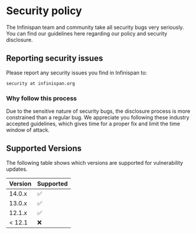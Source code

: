 # Security policy

The Infinispan team and community take all security bugs very seriously.
You can find our guidelines here regarding our policy and security disclosure.

## Reporting security issues

Please report any security issues you find in Infinispan to:

    security at infinispan.org

### Why follow this process

Due to the sensitive nature of security bugs, the disclosure process is more constrained than a regular bug.
We appreciate you following these industry accepted guidelines, which gives time for a proper fix and limit the time window of attack.

## Supported Versions

The following table shows which versions are supported for vulnerability updates.

| Version | Supported          |
| ------- | ------------------ |
| 14.0.x  | :white_check_mark: |
| 13.0.x  | :white_check_mark: |
| 12.1.x  | :white_check_mark: |
| < 12.1  | :x:                |


